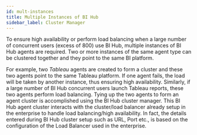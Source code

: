 ```yaml
---
id: mult-instances
title: Multiple Instances of BI Hub
sidebar_label: Cluster Manager
---
```


To ensure high availability or perform load balancing when a large number of concurrent users (excess of 800) use BI Hub, multiple instances of BI Hub agents are required. Two or more instances of the same agent type can be clustered together and they point to the same BI
platform. 

For example, two *Tableau* agents are created to form a cluster and these two agents point to the same Tableau platform. If one agent fails, the load will be taken by another instance, thus ensuring high availability. 
Similarly, if a large number of BI Hub concurrent users launch Tableau reports, these two agents perform load balancing. Tying up the two agents to form an agent cluster is accomplished using the BI Hub cluster manager. This BI Hub agent cluster interacts with the cluster/load balancer already setup in the enterprise to handle load balancing/high availability. In fact, the details entered during BI Hub cluster setup such as URL, Port etc., is based on the configuration of
the Load Balancer used in the enterprise.
